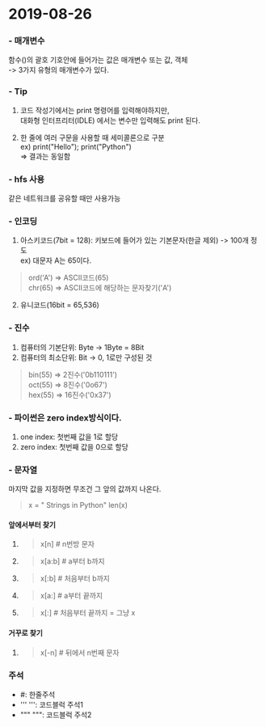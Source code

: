 # 2019-08-26

### - 매개변수
함수()의 괄호 기호안에 들어가는 값은 매개변수 또는 값, 객체  
-> 3가지 유형의 매개변수가 있다.

### - Tip
1. 코드 작성기에서는 print 명령어를 입력해야하지만,   
 대화형 인터프리터(IDLE) 에서는 변수만 입력해도 print 된다.

2. 한 줄에 여러 구문을 사용할 때 세미콜론으로 구분  
 ex) print("Hello"); print("Python")  
 => 결과는 동일함

 ### - hfs 사용
 같은 네트워크를 공유할 때만 사용가능

 ### - 인코딩
 1. 아스키코드(7bit = 128): 키보드에 들어가 있는 기본문자(한글 제외) -> 100개 정도  
 ex) 대문자 A는 65이다.
 > ord('A') => ASCII코드(65)  
 > chr(65)  => ASCII코드에 해당하는 문자찾기('A')

 2. 유니코드(16bit = 65,536) 

 ### - 진수
 1. 컴퓨터의 기본단위: Byte -> 1Byte = 8Bit
 2. 컴퓨터의 최소단위: Bit  -> 0, 1로만 구성된 것
 > bin(55)  => 2진수('0b110111')  
 > oct(55)  => 8진수('0o67')  
 > hex(55)  => 16진수('0x37')

 ### - 파이썬은 zero index방식이다.
 1. one index: 첫번째 값을 1로 할당
 2. zero index: 첫번째 값을 0으로 할당

 ### - 문자열
 마지막 값을 지정하면 무조건 그 앞의 값까지 나온다.
 >x = " Strings in Python"
 >len(x)

#### 앞에서부터 찾기
 1. >x[n]     # n번방 문자
 2. >x[a:b]   # a부터 b까지
 3. >x[:b]    # 처음부터 b까지
 4. >x[a:]    # a부터 끝까지
 5. >x[:]     # 처음부터 끝까지 = 그냥 x


#### 거꾸로 찾기
 1. >x[-n]    # 뒤에서 n번째 문자


 ### 주석
 - #: 한줄주석
 - ''' ''': 코드블럭 주석1
 - """ """: 코드블럭 주석2
